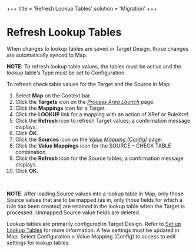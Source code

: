 +++
title = 'Refresh Lookup Tables'
solution = 'Migration'
+++

# Refresh Lookup Tables

When changes to lookup tables are saved in Target Design, those changes
are automatically synced to Map.

**NOTE:** To refresh lookup table values, the tables must be active and
the lookup table’s Type must be set to Configuration.

To refresh check table values for the Target and the Source in Map:

1.  Select **Map** on the Context bar.
2.  Click the **Targets** icon on the *[Process Area
    Launch](../Page_Desc/Process_Area_Launch_map)* page.
3.  Click the **Mappings** icon for a Target.
4.  Click the **LOOKUP** link for a mapping with an action of XRef or
    RuleXref.
5.  Click the **Refresh** icon to refresh Target values; a confirmation
    message displays.
6.  Click **OK**.
7.  Click the **Sources** icon on the *[Value Mapping
    (Config)](../Page_Desc/Value_Mapping_Config_H)* page.
8.  Click the **Value Mappings** icon for the SOURCE – CHECK TABLE
    combination.
9.  Click the **Refresh** icon for the Source tables; a confirmation
    message displays.
10. Click **OK**.

 

**NOTE**: After loading Source values into a lookup table in Map, only
those Source values that are to be mapped (as in, only those fields for
which a rule has been created) are retained in the lookup table when the
Target is processed. Unmapped Source value fields are deleted.

Lookup tables are primarily configured in Target Design. Refer to [Set
up Lookup
Tables](../../Design/Use_Cases/Set_up_a_Simple_Lookup_Table) for
more information. A few settings must be updated in Map. Select
Configuration \> Value Mapping (Config) to access to edit settings for
lookup tables.
